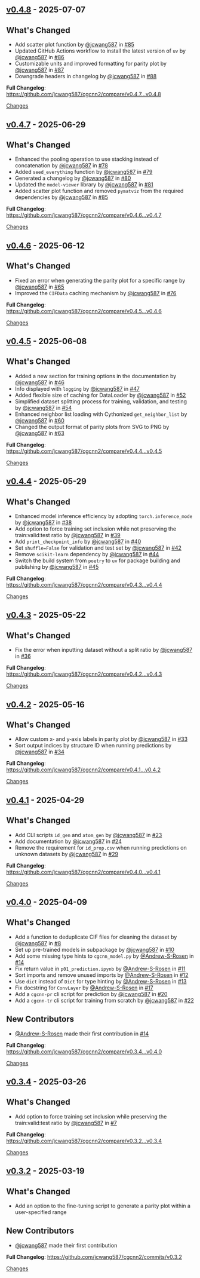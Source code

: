 <a id="v0.4.8"></a>
## [v0.4.8](https://github.com/jcwang587/cgcnn2/releases/tag/v0.4.8) - 2025-07-07

## What's Changed
* Add scatter plot function by [@jcwang587](https://github.com/jcwang587) in [#85](https://github.com/jcwang587/cgcnn2/pull/85)
* Updated GitHub Actions workflow to install the latest version of `uv` by [@jcwang587](https://github.com/jcwang587) in [#86](https://github.com/jcwang587/cgcnn2/pull/86)
* Customizable units and improved formatting for parity plot by [@jcwang587](https://github.com/jcwang587) in [#87](https://github.com/jcwang587/cgcnn2/pull/87)
* Downgrade headers in changelog by [@jcwang587](https://github.com/jcwang587) in [#88](https://github.com/jcwang587/cgcnn2/pull/88)


**Full Changelog**: https://github.com/jcwang587/cgcnn2/compare/v0.4.7...v0.4.8

[Changes][v0.4.8]


<a id="v0.4.7"></a>
## [v0.4.7](https://github.com/jcwang587/cgcnn2/releases/tag/v0.4.7) - 2025-06-29

## What's Changed
* Enhanced the pooling operation to use stacking instead of concatenation by [@jcwang587](https://github.com/jcwang587) in [#78](https://github.com/jcwang587/cgcnn2/pull/78)
* Added `seed_everything` function by [@jcwang587](https://github.com/jcwang587) in [#79](https://github.com/jcwang587/cgcnn2/pull/79)
* Generated a changelog by [@jcwang587](https://github.com/jcwang587) in [#80](https://github.com/jcwang587/cgcnn2/pull/80)
* Updated the `model-viewer` library by [@jcwang587](https://github.com/jcwang587) in [#81](https://github.com/jcwang587/cgcnn2/pull/81)
* Added scatter plot function and removed `pymatviz` from the required dependencies by [@jcwang587](https://github.com/jcwang587) in [#85](https://github.com/jcwang587/cgcnn2/pull/85)

**Full Changelog**: https://github.com/jcwang587/cgcnn2/compare/v0.4.6...v0.4.7

[Changes][v0.4.7]


<a id="v0.4.6"></a>
## [v0.4.6](https://github.com/jcwang587/cgcnn2/releases/tag/v0.4.6) - 2025-06-12

## What's Changed
* Fixed an error when generating the parity plot for a specific range by [@jcwang587](https://github.com/jcwang587) in [#65](https://github.com/jcwang587/cgcnn2/pull/65)
* Improved the `CIFData` caching mechanism by [@jcwang587](https://github.com/jcwang587) in [#76](https://github.com/jcwang587/cgcnn2/pull/76)


**Full Changelog**: https://github.com/jcwang587/cgcnn2/compare/v0.4.5...v0.4.6

[Changes][v0.4.6]


<a id="v0.4.5"></a>
## [v0.4.5](https://github.com/jcwang587/cgcnn2/releases/tag/v0.4.5) - 2025-06-08

## What's Changed
* Added a new section for training options in the documentation by [@jcwang587](https://github.com/jcwang587) in [#46](https://github.com/jcwang587/cgcnn2/pull/46)
* Info displayed with `logging` by [@jcwang587](https://github.com/jcwang587) in [#47](https://github.com/jcwang587/cgcnn2/pull/47)
* Added flexible size of caching for DataLoader by [@jcwang587](https://github.com/jcwang587) in [#52](https://github.com/jcwang587/cgcnn2/pull/52)
* Simplified dataset splitting process for training, validation, and testing by [@jcwang587](https://github.com/jcwang587) in [#54](https://github.com/jcwang587/cgcnn2/pull/54)
* Enhanced neighbor list loading with Cythonized `get_neighbor_list` by [@jcwang587](https://github.com/jcwang587) in [#60](https://github.com/jcwang587/cgcnn2/pull/60)
* Changed the output format of parity plots from SVG to PNG by [@jcwang587](https://github.com/jcwang587) in [#63](https://github.com/jcwang587/cgcnn2/pull/63)


**Full Changelog**: https://github.com/jcwang587/cgcnn2/compare/v0.4.4...v0.4.5

[Changes][v0.4.5]


<a id="v0.4.4"></a>
## [v0.4.4](https://github.com/jcwang587/cgcnn2/releases/tag/v0.4.4) - 2025-05-29

## What's Changed
* Enhanced model inference efficiency by adopting `torch.inference_mode` by [@jcwang587](https://github.com/jcwang587) in [#38](https://github.com/jcwang587/cgcnn2/pull/38)
* Add option to force training set inclusion while not preserving the train:valid:test ratio by [@jcwang587](https://github.com/jcwang587) in [#39](https://github.com/jcwang587/cgcnn2/pull/39)
* Add `print_checkpoint_info` by [@jcwang587](https://github.com/jcwang587) in [#40](https://github.com/jcwang587/cgcnn2/pull/40)
* Set `shuffle=False` for validation and test set by [@jcwang587](https://github.com/jcwang587) in [#42](https://github.com/jcwang587/cgcnn2/pull/42)
* Remove `scikit-learn` dependency by [@jcwang587](https://github.com/jcwang587) in [#44](https://github.com/jcwang587/cgcnn2/pull/44)
* Switch the build system from `poetry` to `uv` for package building and publishing by [@jcwang587](https://github.com/jcwang587) in [#45](https://github.com/jcwang587/cgcnn2/pull/45)


**Full Changelog**: https://github.com/jcwang587/cgcnn2/compare/v0.4.3...v0.4.4

[Changes][v0.4.4]


<a id="v0.4.3"></a>
## [v0.4.3](https://github.com/jcwang587/cgcnn2/releases/tag/v0.4.3) - 2025-05-22

## What's Changed
* Fix the error when inputting dataset without a split ratio by [@jcwang587](https://github.com/jcwang587) in [#36](https://github.com/jcwang587/cgcnn2/pull/36)


**Full Changelog**: https://github.com/jcwang587/cgcnn2/compare/v0.4.2...v0.4.3

[Changes][v0.4.3]


<a id="v0.4.2"></a>
## [v0.4.2](https://github.com/jcwang587/cgcnn2/releases/tag/v0.4.2) - 2025-05-16

## What's Changed
* Allow custom x‑ and y‑axis labels in parity plot by [@jcwang587](https://github.com/jcwang587) in [#33](https://github.com/jcwang587/cgcnn2/pull/33)
* Sort output indices by structure ID when running predictions by [@jcwang587](https://github.com/jcwang587) in [#34](https://github.com/jcwang587/cgcnn2/pull/34)


**Full Changelog**: https://github.com/jcwang587/cgcnn2/compare/v0.4.1...v0.4.2

[Changes][v0.4.2]


<a id="v0.4.1"></a>
## [v0.4.1](https://github.com/jcwang587/cgcnn2/releases/tag/v0.4.1) - 2025-04-29

## What's Changed
* Add CLI scripts `id_gen` and `atom_gen` by [@jcwang587](https://github.com/jcwang587) in [#23](https://github.com/jcwang587/cgcnn2/pull/23)
* Add documentation by [@jcwang587](https://github.com/jcwang587) in [#24](https://github.com/jcwang587/cgcnn2/pull/24)
* Remove the requirement for `id_prop.csv` when running predictions on unknown datasets by [@jcwang587](https://github.com/jcwang587) in [#29](https://github.com/jcwang587/cgcnn2/pull/29)


**Full Changelog**: https://github.com/jcwang587/cgcnn2/compare/v0.4.0...v0.4.1

[Changes][v0.4.1]


<a id="v0.4.0"></a>
## [v0.4.0](https://github.com/jcwang587/cgcnn2/releases/tag/v0.4.0) - 2025-04-09

## What's Changed
* Add a function to deduplicate CIF files for cleaning the dataset by [@jcwang587](https://github.com/jcwang587) in [#8](https://github.com/jcwang587/cgcnn2/pull/8)
* Set up pre-trained models in subpackage by [@jcwang587](https://github.com/jcwang587) in [#10](https://github.com/jcwang587/cgcnn2/pull/10)
* Add some missing type hints to `cgcnn_model.py` by [@Andrew-S-Rosen](https://github.com/Andrew-S-Rosen) in [#14](https://github.com/jcwang587/cgcnn2/pull/14)
* Fix return value in `p01_prediction.ipynb` by [@Andrew-S-Rosen](https://github.com/Andrew-S-Rosen) in [#11](https://github.com/jcwang587/cgcnn2/pull/11)
* Sort imports and remove unused imports by [@Andrew-S-Rosen](https://github.com/Andrew-S-Rosen) in [#12](https://github.com/jcwang587/cgcnn2/pull/12)
* Use `dict` instead of `Dict` for type hinting by [@Andrew-S-Rosen](https://github.com/Andrew-S-Rosen) in [#13](https://github.com/jcwang587/cgcnn2/pull/13)
* Fix docstring for `ConvLayer` by [@Andrew-S-Rosen](https://github.com/Andrew-S-Rosen) in [#17](https://github.com/jcwang587/cgcnn2/pull/17)
* Add a `cgcnn-pr` cli script for prediction by [@jcwang587](https://github.com/jcwang587) in [#20](https://github.com/jcwang587/cgcnn2/pull/20)
* Add a `cgcnn-tr` cli script for training from scratch by [@jcwang587](https://github.com/jcwang587) in [#22](https://github.com/jcwang587/cgcnn2/pull/22)

## New Contributors
* [@Andrew-S-Rosen](https://github.com/Andrew-S-Rosen) made their first contribution in [#14](https://github.com/jcwang587/cgcnn2/pull/14)

**Full Changelog**: https://github.com/jcwang587/cgcnn2/compare/v0.3.4...v0.4.0

[Changes][v0.4.0]


<a id="v0.3.4"></a>
## [v0.3.4](https://github.com/jcwang587/cgcnn2/releases/tag/v0.3.4) - 2025-03-26

## What's Changed
* Add option to force training set inclusion while preserving the train:valid:test ratio by [@jcwang587](https://github.com/jcwang587) in [#7](https://github.com/jcwang587/cgcnn2/pull/7)

**Full Changelog**: https://github.com/jcwang587/cgcnn2/compare/v0.3.2...v0.3.4

[Changes][v0.3.4]


<a id="v0.3.2"></a>
## [v0.3.2](https://github.com/jcwang587/cgcnn2/releases/tag/v0.3.2) - 2025-03-19

## What's Changed
* Add an option to the fine-tuning script to generate a parity plot within a user-specified range

## New Contributors
* [@jcwang587](https://github.com/jcwang587) made their first contribution

**Full Changelog**: https://github.com/jcwang587/cgcnn2/commits/v0.3.2

[Changes][v0.3.2]


[v0.4.8]: https://github.com/jcwang587/cgcnn2/compare/v0.4.7...v0.4.8
[v0.4.7]: https://github.com/jcwang587/cgcnn2/compare/v0.4.6...v0.4.7
[v0.4.6]: https://github.com/jcwang587/cgcnn2/compare/v0.4.5...v0.4.6
[v0.4.5]: https://github.com/jcwang587/cgcnn2/compare/v0.4.4...v0.4.5
[v0.4.4]: https://github.com/jcwang587/cgcnn2/compare/v0.4.3...v0.4.4
[v0.4.3]: https://github.com/jcwang587/cgcnn2/compare/v0.4.2...v0.4.3
[v0.4.2]: https://github.com/jcwang587/cgcnn2/compare/v0.4.1...v0.4.2
[v0.4.1]: https://github.com/jcwang587/cgcnn2/compare/v0.4.0...v0.4.1
[v0.4.0]: https://github.com/jcwang587/cgcnn2/compare/v0.3.4...v0.4.0
[v0.3.4]: https://github.com/jcwang587/cgcnn2/compare/v0.3.2...v0.3.4
[v0.3.2]: https://github.com/jcwang587/cgcnn2/tree/v0.3.2

<!-- Generated by https://github.com/rhysd/changelog-from-release v3.9.0 -->
